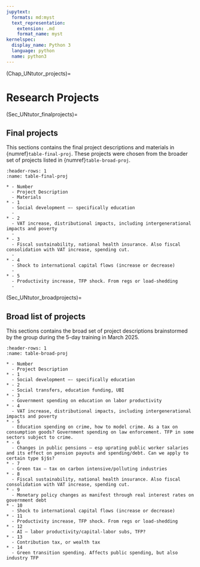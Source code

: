 ```yaml
---
jupytext:
  formats: md:myst
  text_representation:
    extension: .md
    format_name: myst
kernelspec:
  display_name: Python 3
  language: python
  name: python3
---
```


(Chap_UNtutor_projects)=
# Research Projects

(Sec_UNtutor_finalprojects)=
## Final projects
This sections contains the final project descriptions and materials in {numref}`table-final-proj`. These projects were chosen from the broader set of projects listed in {numref}`table-broad-proj`.

```{list-table} UN OG-ZAF Final Projects from 5-day Training
:header-rows: 1
:name: table-final-proj

* - Number
  - Project Description
  - Materials
* - 1
  - Social development –- specifically education
  -
* - 2
  - VAT increase, distributional impacts, including intergenerational impacts and poverty
  -
* - 3
  - Fiscal sustainability, national health insurance. Also fiscal consolidation with VAT increase, spending cut.
  -
* - 4
  - Shock to international capital flows (increase or decrease)
  -
* - 5
  - Productivity increase, TFP shock. From regs or load-shedding
  -
```

(Sec_UNtutor_broadprojects)=
## Broad list of projects
This sections contains the broad set of project descriptions brainstormed by the group during the 5-day training in March 2025.

```{list-table} UN OG-ZAF Broad Projects List from 5-day Training
:header-rows: 1
:name: table-broad-proj

* - Number
  - Project Description
* - 1
  - Social development –- specifically education
* - 2
  - Social transfers, education funding, UBI
* - 3
  - Government spending on education on labor productivity
* - 4
  - VAT increase, distributional impacts, including intergenerational impacts and poverty
* - 5
  - Education spending on crime, how to model crime. As a tax on consumption goods? Government spending on law enforcement. TFP in some sectors subject to crime.
* - 6
  - Changes in public pensions – esp uprating public worker salaries and its effect on pension payouts and spending/debt. Can we apply to certain type $j$s?
* - 7
  - Green tax – tax on carbon intensive/polluting industries
* - 8
  - Fiscal sustainability, national health insurance. Also fiscal consolidation with VAT increase, spending cut.
* - 9
  - Monetary policy changes as manifest through real interest rates on government debt
* - 10
  - Shock to international capital flows (increase or decrease)
* - 11
  - Productivity increase, TFP shock. From regs or load-shedding
* - 12
  - AI – labor productivity/capital-labor subs, TFP?
* - 13
  - Contribution tax, or wealth tax
* - 14
  - Green transition spending. Affects public spending, but also industry TFP
```
